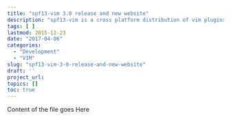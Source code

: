 ```yaml
---
title: "spf13-vim 3.0 release and new website"
description: "spf13-vim is a cross platform distribution of vim plugins and resources for Vim."
tags: [ ]
lastmod: 2015-12-23
date: "2017-04-06"
categories:
  - "Development"
  - "VIM"
slug: "spf13-vim-3-0-release-and-new-website"
draft: ''
project_url: 
topics: []
toc: true
---
```


Content of the file goes Here